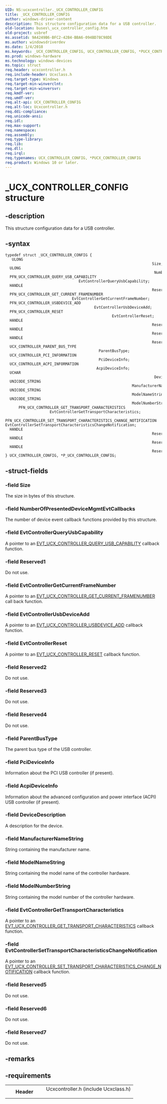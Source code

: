 ```yaml
---
UID: NS:ucxcontroller._UCX_CONTROLLER_CONFIG
title: _UCX_CONTROLLER_CONFIG
author: windows-driver-content
description: This structure configuration data for a USB controller.
old-location: buses\_ucx_controller_config.htm
old-project: usbref
ms.assetid: 9A4249B6-BFC2-42B4-BBA6-094BD78C98DE
ms.author: windowsdriverdev
ms.date: 1/4/2018
ms.keywords: _UCX_CONTROLLER_CONFIG, UCX_CONTROLLER_CONFIG, *PUCX_CONTROLLER_CONFIG
ms.prod: windows-hardware
ms.technology: windows-devices
ms.topic: struct
req.header: ucxcontroller.h
req.include-header: Ucxclass.h
req.target-type: Windows
req.target-min-winverclnt: 
req.target-min-winversvr: 
req.kmdf-ver: 
req.umdf-ver: 
req.alt-api: UCX_CONTROLLER_CONFIG
req.alt-loc: Ucxcontroller.h
req.ddi-compliance: 
req.unicode-ansi: 
req.idl: 
req.max-support: 
req.namespace: 
req.assembly: 
req.type-library: 
req.lib: 
req.dll: 
req.irql: 
req.typenames: UCX_CONTROLLER_CONFIG, *PUCX_CONTROLLER_CONFIG
req.product: Windows 10 or later.
---
```


# _UCX_CONTROLLER_CONFIG structure



## -description
This structure configuration data for a USB controller.



## -syntax

````
typedef struct _UCX_CONTROLLER_CONFIG {
   ULONG                                                                   Size;
  ULONG                                                                    NumberOfPresentedDeviceMgmtEvtCallbacks;
  PFN_UCX_CONTROLLER_QUERY_USB_CAPABILITY                                  EvtControllerQueryUsbCapability;
  HANDLE                                                                   Reserved1;
  PFN_UCX_CONTROLLER_GET_CURRENT_FRAMENUMBER                               EvtControllerGetCurrentFrameNumber;
  PFN_UCX_CONTROLLER_USBDEVICE_ADD                                         EvtControllerUsbDeviceAdd;
  PFN_UCX_CONTROLLER_RESET                                                 EvtControllerReset;
  HANDLE                                                                   Reserved2;
  HANDLE                                                                   Reserved3;
  HANDLE                                                                   Reserved4;
  UCX_CONTROLLER_PARENT_BUS_TYPE                                           ParentBusType;
  UCX_CONTROLLER_PCI_INFORMATION                                           PciDeviceInfo;
  UCX_CONTROLLER_ACPI_INFORMATION                                          AcpiDeviceInfo;
  UCHAR                                                                    DeviceDescription[MAX_GENERIC_USB_CONTROLLER_NAME_SIZE];
  UNICODE_STRING                                                           ManufacturerNameString;
  UNICODE_STRING                                                           ModelNameString;
  UNICODE_STRING                                                           ModelNumberString;
      PFN_UCX_CONTROLLER_GET_TRANSPORT_CHARACTERISTICS                     EvtControllerGetTransportCharacteristics;
      PFN_UCX_CONTROLLER_SET_TRANSPORT_CHARACTERISTICS_CHANGE_NOTIFICATION EvtControllerSetTransportCharacteristicsChangeNotification;
  HANDLE                                                                   Reserved5;
  HANDLE                                                                   Reserved6;
  HANDLE                                                                   Reserved7;
} UCX_CONTROLLER_CONFIG, *P_UCX_CONTROLLER_CONFIG;
````


## -struct-fields

### -field Size

The size in bytes of this structure.


### -field NumberOfPresentedDeviceMgmtEvtCallbacks

The number of device event callback functions provided by this structure.


### -field EvtControllerQueryUsbCapability

A pointer to an <a href="..\ucxcontroller\nc-ucxcontroller-evt_ucx_controller_query_usb_capability.md">EVT_UCX_CONTROLLER_QUERY_USB_CAPABILITY</a> callback function.


### -field Reserved1

Do not use.


### -field EvtControllerGetCurrentFrameNumber

A pointer to an <a href="..\ucxcontroller\nc-ucxcontroller-evt_ucx_controller_get_current_framenumber.md">EVT_UCX_CONTROLLER_GET_CURRENT_FRAMENUMBER</a> call back function.


### -field EvtControllerUsbDeviceAdd

A pointer to an <a href="..\ucxcontroller\nc-ucxcontroller-evt_ucx_controller_usbdevice_add.md">EVT_UCX_CONTROLLER_USBDEVICE_ADD</a> callback function.


### -field EvtControllerReset

A pointer to an <a href="..\ucxcontroller\nc-ucxcontroller-evt_ucx_controller_reset.md">EVT_UCX_CONTROLLER_RESET</a> callback function.


### -field Reserved2

Do not use.


### -field Reserved3

Do not use.


### -field Reserved4

Do not use.


### -field ParentBusType

The parent bus type of the USB controller.


### -field PciDeviceInfo

Information about the PCI USB controller (if present).


### -field AcpiDeviceInfo

Information about the advanced configuration and power interface (ACPI) USB controller (if present).


### -field DeviceDescription

A description for the device.


### -field ManufacturerNameString

String containing the manufacturer name.


### -field ModelNameString

String containing the model name of the controller hardware.


### -field ModelNumberString

String containing the model number of the controller hardware.


### -field EvtControllerGetTransportCharacteristics

A pointer to an <a href="..\ucxcontroller\nc-ucxcontroller-evt_ucx_controller_get_transport_characteristics.md">EVT_UCX_CONTROLLER_GET_TRANSPORT_CHARACTERISTICS</a> callback function.


### -field EvtControllerSetTransportCharacteristicsChangeNotification

A pointer to an <a href="..\ucxcontroller\nc-ucxcontroller-evt_ucx_controller_set_transport_characteristics_change_notification.md">EVT_UCX_CONTROLLER_SET_TRANSPORT_CHARACTERISTICS_CHANGE_NOTIFICATION</a> callback function.


### -field Reserved5

Do not use.


### -field Reserved6

Do not use.


### -field Reserved7

Do not use.


## -remarks


## -requirements
<table>
<tr>
<th width="30%">
Header

</th>
<td width="70%">
<dl>
<dt>Ucxcontroller.h (include Ucxclass.h)</dt>
</dl>
</td>
</tr>
</table>
